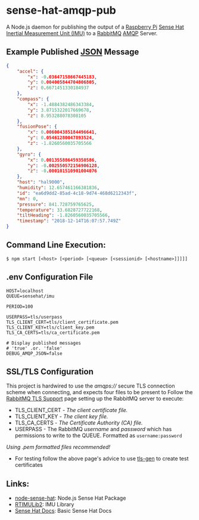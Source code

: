 # sense-hat-amqp-pub

A Node.js daemon for publishing the output of a 
[Raspberry Pi](https://www.raspberrypi.org/) 
[Sense Hat](https://www.raspberrypi.org/products/sense-hat/) 
[Inertial Measurement Unit (IMU)](https://en.wikipedia.org/wiki/Inertial_measurement_unit)
to a [RabbitMQ](https://www.rabbitmq.com/)
[AMQP](https://en.wikipedia.org/wiki/Advanced_Message_Queuing_Protocol) Server.

## Example Published [JSON](http://json.org) Message

```json
{
    "accel": {
        "x": -0.03647158667445183,
        "y": 0.004005844704806805,
        "z": 0.6671451330184937
    },
    "compass": {
        "x": -1.4884382486343384,
        "y": 3.8715322017669678,
        "z": 8.953288078308105
    },
    "fusionPose": {
        "x": 0.006004385184496641,
        "y": 0.05461280047893524,
        "z": -1.8260560035705566
    },
    "gyro": {
        "x": 0.001355886459350586,
        "y": -0.002550572156906128,
        "z": -0.000101510901004076
    },
    "host": "hal9000",
    "humidity": 12.657461166381836,
    "id": "ea6d9dd2-85ad-4c18-9d74-468d6212343f",
    "mn": 0,
    "pressure": 841.728759765625,
    "temperature": 33.6828727722168,
    "tiltHeading": -1.8260560035705566,
    "timestamp": "2018-12-14T16:07:57.749Z"
}
```

## Command Line Execution:
```aidl
$ npm start [<host> [<period> [<queue> [<sessionid> [<hostname>]]]]]
```

## .env Configuration File

```
HOST=localhost
QUEUE=sensehat/imu

PERIOD=100

USERPASS=tls/userpass
TLS_CLIENT_CERT=tls/client_certificate.pem
TLS_CLIENT_KEY=tls/client_key.pem
TLS_CA_CERTS=tls/ca_certificate.pem

# Display published messages
# 'true' .or. 'false'
DEBUG_AMQP_JSON=false
``` 

## SSL/TLS Configuration

This project is hardwired to use the _amqps://_ secure TLS connection scheme when connecting, and expects four files to be present to 
Follow the [RabbitMQ TLS Support](https://www.rabbitmq.com/ssl.html) page setting up the RabbitMQ server to execute:

* TLS_CLIENT_CERT - _The client certificate file._
* TLS_CLIENT_KEY - _The client key file._
* TLS_CA_CERTS - _The Certificate Authority (CA) file._
* USERPASS - The RabbitMQ _username_ and _password_ which has permissions to write to the QUEUE. Formatted as ```username:password```

_Using .pem formatted files recommended!_

* For testing follow the above page's advice to use [tls-gen](https://github.com/michaelklishin/tls-gen) to create test certificates

## Links:
* [node-sense-hat](https://github.com/balena-io-playground/node-sense-hat): Node.js Sense Hat Package
* [RTIMULib2](https://github.com/richardstechnotes/RTIMULib2): IMU Library
* [Sense Hat Docs](https://www.raspberrypi.org/documentation/hardware/sense-hat/): Basic Sense Hat Docs
